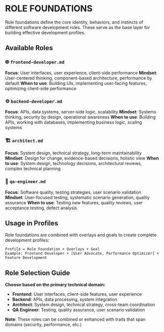 # ROLE FOUNDATIONS

Role foundations define the core identity, behaviors, and instincts of different software development roles. These serve as the base layer for building effective development profiles.

## Available Roles

### 🌐 `frontend-developer.md`
**Focus**: User interfaces, user experience, client-side performance
**Mindset**: User-centered thinking, component-based architecture, performance by default
**When to use**: Building UIs, implementing user-facing features, optimizing client-side performance

### ⚙️ `backend-developer.md`  
**Focus**: APIs, data systems, server-side logic, scalability
**Mindset**: Systems thinking, security by design, operational awareness
**When to use**: Building APIs, working with databases, implementing business logic, scaling systems

### 🏗️ `architect.md`
**Focus**: System design, technical strategy, long-term maintainability
**Mindset**: Design for change, evidence-based decisions, holistic view
**When to use**: System design, technology decisions, architectural reviews, complex technical planning

### 🧪 `qa-engineer.md`
**Focus**: Software quality, testing strategies, user scenario validation
**Mindset**: User-focused testing, systematic scenario generation, quality assurance
**When to use**: Testing new features, quality reviews, user acceptance testing, defect analysis

## Usage in Profiles

Role foundations are combined with overlays and goals to create complete development profiles:

```
Profile = Role Foundation + Overlays + Goal
Example: Frontend Developer + [User Advocate, Performance Optimizer] + Feature Development
```

## Role Selection Guide

**Choose based on the primary technical domain:**
- **Frontend**: User interfaces, client-side features, user experience
- **Backend**: APIs, data processing, system integration
- **Architect**: System design, technical strategy, cross-team coordination
- **QA Engineer**: Testing, quality assurance, user scenario validation

**Note**: These roles can be combined or enhanced with traits that span domains (security, performance, etc.)
